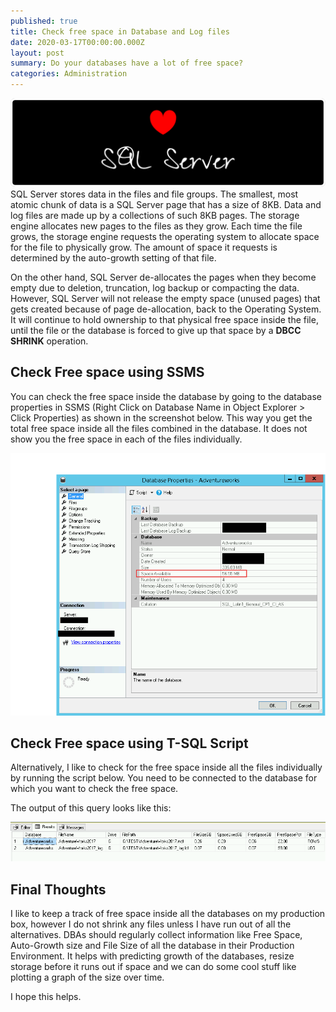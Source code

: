 ```yaml
---
published: true
title: Check free space in Database and Log files
date: 2020-03-17T00:00:00.000Z
layout: post
summary: Do your databases have a lot of free space?
categories: Administration
---
```

![Background](/img/bg-mssql-1024x288.png)
SQL Server stores data in the files and file groups. The smallest, most atomic chunk of data is a SQL Server page that has a size of 8KB. Data and log files are made up by a collections of such 8KB pages. The storage engine allocates new pages to the files as they grow. Each time the file grows, the storage engine requests the operating system to allocate space for the file to physically grow. The amount of space it requests is determined by the auto-growth setting of that file.

On the other hand, SQL Server de-allocates the pages when they become empty due to deletion, truncation, log backup or compacting the data. However, SQL Server will not release the empty space (unused pages) that gets created because of page de-allocation, back to the Operating System. It will continue to hold ownership to that physical free space inside the file, until the file or the database is forced to give up that space by a **DBCC SHRINK** operation. 

## Check Free space using SSMS

You can check the free space inside the database by going to the database properties in SSMS (Right Click on Database Name in Object Explorer > Click Properties) as shown in the screenshot below. This way you get the total free space inside all the files combined in the database. It does not show you the free space in each of the files individually.

![TSQL](/img/posts/2020-03-17-Check-free-space-in-Database-and-Log-files/free-space-using-ssms.png)

## Check Free space using T-SQL Script

Alternatively, I like to check for the free space inside all the files individually by running the script below. You need to be connected to the database for which you want to check the free space.

<script src="https://gist.github.com/relationaldba/05ae6c7bcea3d07bf81efaff24b65199.js"></script>

The output of this query looks like this:

![TSQL](/img/posts/2020-03-17-Check-free-space-in-Database-and-Log-files/free-space-using-tsql.png)

## Final Thoughts

I like to keep a track of free space inside all the databases on my production box, however I do not shrink any files unless I have run out of all the alternatives. DBAs should regularly collect information like Free Space, Auto-Growth size and File Size of all the database in their Production Environment. It helps with predicting growth of the databases, resize storage before it runs out if space and we can do some cool stuff like plotting a graph of the size over time.

I hope this helps.